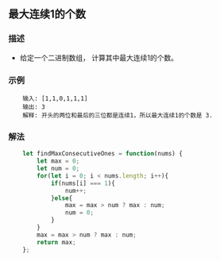 <!--
 * @Author: your name
 * @Date: 2020-03-09 22:20:59
 * @LastEditTime: 2020-03-11 22:56:00
 * @LastEditors: Please set LastEditors
 * @Description: In User Settings Edit
 * @FilePath: /leetcode_fe/451-500/485_最大连续1的个数.md
 -->
## 最大连续1的个数

### 描述
+ 给定一个二进制数组， 计算其中最大连续1的个数。

### 示例 
```
    输入: [1,1,0,1,1,1]
    输出: 3
    解释: 开头的两位和最后的三位都是连续1，所以最大连续1的个数是 3.
```

### 解法
```js
    let findMaxConsecutiveOnes = function(nums) {
        let max = 0;
        let num = 0;
        for(let i = 0; i < nums.length; i++){
            if(nums[i] === 1){
                num++;
            }else{
                max = max > num ? max : num;
                num = 0;
            }
        }
        max = max > num ? max : num;
        return max;
    };
```